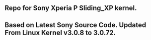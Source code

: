 Repo for Sony Xperia P Sliding_XP kernel.
---------------------------------------------------
Based on Latest Sony Source Code.
Updated From Linux Kernel v3.0.8 to 3.0.72.
---------------------------------------------------
